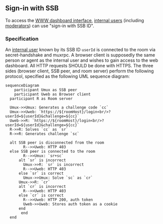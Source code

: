 ## Sign-in with SSB

To access the [WWW dashboard interface](Web%20Dashboard.md), [internal users](../Stakeholders/Internal%20user.md) (including [moderators](../Stakeholders/Moderator.md)) can use "sign-in with SSB ID".

### Specification

An [internal user](../Stakeholders/Internal%20user.md) known by its SSB ID `userId` is connected to the room via secret-handshake and muxrpc. A browser client is supposedly the same person or agent as the internal user and wishes to gain access to the web dashboard. All HTTP requests SHOULD be done with HTTPS. The three sides (browser client, SSB peer, and room server) perform the following protocol, specified as the following UML sequence diagram:

```mermaid
sequenceDiagram
    participant Umux as SSB peer
    participant Uweb as Browser client
  participant R as Room server

  Umux->>Umux: Generates a challenge code `cc`
  Umux->>Uweb: `https://${roomHost}/login<br/>?userId=${userId}&challenge=${cc}`
  Uweb->>R: `https://${roomHost}/login<br/>?userId=${userId}&challenge=${cc}`
  R->>R: Solves `cc` as `sr`
  R->>R: Generates challenge `sc`

  alt SSB peer is disconnected from the room
        R-->>Uweb: HTTP 403
  else SSB peer is connected to the room
        R-->>Umux: `sr+sc`
      alt `sr` is incorrect
        Umux->>R: `sr` is incorrect
        R-->>Uweb: HTTP 403
      else `sr` is correct
        Umux->>Umux: Solve `sc` as `cr`
      Umux->>R: `cr`
      alt `cr` is incorrect
        R-->>Uweb: HTTP 403
      else `cr` is correct
        R-->>Uweb: HTTP 200, auth token
        Uweb->>Uweb: Stores auth token as a cookie
      end
       end
  end

```
